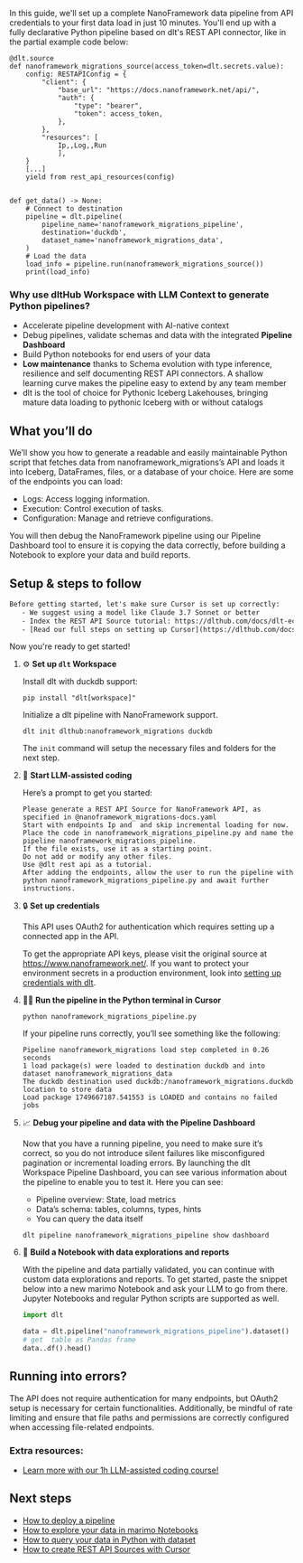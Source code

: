 In this guide, we'll set up a complete NanoFramework data pipeline from API credentials to your first data load in just 10 minutes. You'll end up with a fully declarative Python pipeline based on dlt's REST API connector, like in the partial example code below:

```python-outcome
@dlt.source
def nanoframework_migrations_source(access_token=dlt.secrets.value):
    config: RESTAPIConfig = {
        "client": {
            "base_url": "https://docs.nanoframework.net/api/",
            "auth": {
                "type": "bearer",
                "token": access_token,
            },
        },
        "resources": [
            Ip,,Log,,Run
            ],
    }
    [...]
    yield from rest_api_resources(config)


def get_data() -> None:
    # Connect to destination
    pipeline = dlt.pipeline(
        pipeline_name='nanoframework_migrations_pipeline',
        destination='duckdb',
        dataset_name='nanoframework_migrations_data', 
    )
    # Load the data
    load_info = pipeline.run(nanoframework_migrations_source())
    print(load_info) 
```

### Why use dltHub Workspace with LLM Context to generate Python pipelines?

- Accelerate pipeline development with AI-native context
- Debug pipelines, validate schemas and data with the integrated **Pipeline Dashboard**
- Build Python notebooks for end users of your data
- **Low maintenance** thanks to Schema evolution with type inference, resilience and self documenting REST API connectors. A shallow learning curve makes the pipeline easy to extend by any team member
- dlt is the tool of choice for Pythonic Iceberg Lakehouses, bringing mature data loading to pythonic Iceberg with or without catalogs

## What you’ll do

We’ll show you how to generate a readable and easily maintainable Python script that fetches data from nanoframework_migrations’s API and loads it into Iceberg, DataFrames, files, or a database of your choice. Here are some of the endpoints you can load:

- Logs: Access logging information.
- Execution: Control execution of tasks.
- Configuration: Manage and retrieve configurations.

You will then debug the NanoFramework pipeline using our Pipeline Dashboard tool to ensure it is copying the data correctly, before building a Notebook to explore your data and build reports.

## Setup & steps to follow

```default
Before getting started, let's make sure Cursor is set up correctly:
   - We suggest using a model like Claude 3.7 Sonnet or better
   - Index the REST API Source tutorial: https://dlthub.com/docs/dlt-ecosystem/verified-sources/rest_api/ and add it to context as **@dlt rest api**
   - [Read our full steps on setting up Cursor](https://dlthub.com/docs/dlt-ecosystem/llm-tooling/cursor-restapi#23-configuring-cursor-with-documentation)
```

Now you're ready to get started!

1. ⚙️ **Set up `dlt` Workspace**
    
    Install dlt with duckdb support:
    ```shell
    pip install "dlt[workspace]"
    ```

    Initialize a dlt pipeline with NanoFramework support.
    ```shell
    dlt init dlthub:nanoframework_migrations duckdb
    ```

    The `init` command will setup the necessary files and folders for the next step.
    
2. 🤠 **Start LLM-assisted coding**
    
    Here’s a prompt to get you started:
    
    ```prompt
    Please generate a REST API Source for NanoFramework API, as specified in @nanoframework_migrations-docs.yaml 
    Start with endpoints Ip and  and skip incremental loading for now. 
    Place the code in nanoframework_migrations_pipeline.py and name the pipeline nanoframework_migrations_pipeline. 
    If the file exists, use it as a starting point. 
    Do not add or modify any other files. 
    Use @dlt rest api as a tutorial. 
    After adding the endpoints, allow the user to run the pipeline with python nanoframework_migrations_pipeline.py and await further instructions.
    ```

    
3. 🔒 **Set up credentials** 
    
    This API uses OAuth2 for authentication which requires setting up a connected app in the API.
    
    To get the appropriate API keys, please visit the original source at https://www.nanoframework.net/.
    If you want to protect your environment secrets in a production environment, look into [setting up credentials with dlt](https://dlthub.com/docs/walkthroughs/add_credentials).
    
4. 🏃‍♀️ **Run the pipeline in the Python terminal in Cursor**
    
    ```shell
    python nanoframework_migrations_pipeline.py
    ```
    
    If your pipeline runs correctly, you’ll see something like the following:
    
    ```shell
    Pipeline nanoframework_migrations load step completed in 0.26 seconds
    1 load package(s) were loaded to destination duckdb and into dataset nanoframework_migrations_data
    The duckdb destination used duckdb:/nanoframework_migrations.duckdb location to store data
    Load package 1749667187.541553 is LOADED and contains no failed jobs
    ```
    
5. 📈 **Debug your pipeline and data with the Pipeline Dashboard**

    Now that you have a running pipeline, you need to make sure it’s correct, so you do not introduce silent failures like misconfigured pagination or incremental loading errors. By launching the dlt Workspace Pipeline Dashboard, you can see various information about the pipeline to enable you to test it. Here you can see:
    - Pipeline overview: State, load metrics
    - Data’s schema: tables, columns, types, hints
    - You can query the data itself
    
    ```shell
    dlt pipeline nanoframework_migrations_pipeline show dashboard
    ```
    
6. 🐍 **Build a Notebook with data explorations and reports**

    With the pipeline and data partially validated, you can continue with custom data explorations and reports. To get started, paste the snippet below into a new marimo Notebook and ask your LLM to go from there. Jupyter Notebooks and regular Python scripts are supported as well.

    
    ```python
    import dlt

   data = dlt.pipeline("nanoframework_migrations_pipeline").dataset()
   # get  table as Pandas frame
   data..df().head()
    ```

## Running into errors?

The API does not require authentication for many endpoints, but OAuth2 setup is necessary for certain functionalities. Additionally, be mindful of rate limiting and ensure that file paths and permissions are correctly configured when accessing file-related endpoints.

### Extra resources:

- [Learn more with our 1h LLM-assisted coding course!](https://www.youtube.com/watch?v=GGid70rnJuM)

## Next steps

- [How to deploy a pipeline](https://dlthub.com/docs/walkthroughs/deploy-a-pipeline)
- [How to explore your data in marimo Notebooks](https://dlthub.com/docs/general-usage/dataset-access/marimo)
- [How to query your data in Python with dataset](https://dlthub.com/docs/general-usage/dataset-access/dataset)
- [How to create REST API Sources with Cursor](https://dlthub.com/docs/dlt-ecosystem/llm-tooling/cursor-restapi)
